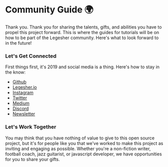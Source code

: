 # Community Guide 🌍

Thank you. Thank you for sharing the talents, gifts, and abilities you have to propel this project forward. This is where the guides for tutorials will be on how to be part of the Legesher community. Here's what to look forward to in the future!

### Let's Get Connected

First things first, it's 2019 and social media is a thing. Here's how to stay in the know:

- [Github](https://github.com/legesher)  
- [Legesher.io](https://legesher.io)  
- [Instagram](https://www.instagram.com/legesher/)  
- [Twitter](https://twitter.com/legesherio)  
- [Medium](https://medium.com/@legesher)  
- [Discord](https://discordapp.com/invite/yvsprVf)
- [Newsletter](http://eepurl.com/gySdET)

### Let's Work Together
You may think that you have nothing of value to give to this open source project, but it's for people like you that we've worked to make this project as inviting and engaging as possible. Whether you're a non-fiction writer, football coach, jazz guitarist, or javascript developer, we have opportunities for you to share your gifts.
